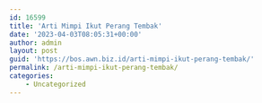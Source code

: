```yaml
---
id: 16599
title: 'Arti Mimpi Ikut Perang Tembak'
date: '2023-04-03T08:05:31+00:00'
author: admin
layout: post
guid: 'https://bos.awn.biz.id/arti-mimpi-ikut-perang-tembak/'
permalink: /arti-mimpi-ikut-perang-tembak/
categories:
    - Uncategorized
---
```


